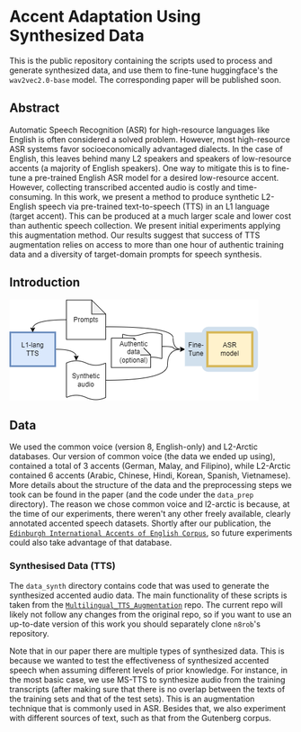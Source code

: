 # Accent Adaptation Using Synthesized Data

This is the public repository containing the scripts used to process and generate synthesized
data, and use them to fine-tune huggingface's the `wav2vec2.0-base` model. The corresponding paper will be published soon.

## Abstract

Automatic Speech Recognition (ASR) for high-resource languages like English is often considered a solved problem. However, most high-resource ASR systems favor socioeconomically advantaged dialects. In the case of English, this leaves behind many L2 speakers and speakers of low-resource accents (a majority of English speakers). One way to mitigate this is to fine-tune a pre-trained English ASR model for a desired low-resource accent. However, collecting transcribed accented audio is costly and time-consuming. In this work, we present a method to produce synthetic L2-English speech via pre-trained text-to-speech (TTS) in an L1 language (target accent). This can be produced at a much larger scale and lower cost than authentic speech collection. We present initial experiments applying this augmentation method. Our results suggest that success of TTS augmentation relies on access to more than one hour of authentic training data and a diversity of target-domain prompts for speech synthesis.

## Introduction

![Accent Adaptation Workflow](./figures/accadap_method.png)

## Data

We used the common voice (version 8, English-only) and L2-Arctic databases. Our version of common voice (the data we ended up using), contained a total of 3 accents (German, Malay, and Filipino), while L2-Arctic contained 6 accents (Arabic, Chinese, Hindi, Korean, Spanish, Vietnamese). More details about the structure of the data and the preprocessing steps we took can be found in the paper (and the code under the `data_prep` directory). The reason we chose common voice and l2-arctic is because, at the time of our experiments, there weren't any other freely available, clearly annotated accented speech datasets. Shortly after our publication, the [`Edinburgh International Accents of English Corpus`](https://datashare.ed.ac.uk/handle/10283/4836), so future experiments could also take advantage of that database.

### Synthesised Data (TTS)

The `data_synth` directory contains code that was used to generate the synthesized accented audio data.
The main functionality of these scripts is taken from the
[`Multilingual_TTS_Augmentation`](https://github.com/n8rob/Multilingual_TTS_Augmentation) repo. The 
current repo will likely not follow any changes from the original repo, so if you want to use an 
up-to-date version of this work you should separately clone `n8rob`'s repository.

Note that in our paper there are multiple types of synthesized data. This is because we wanted to test the effectiveness of synthesized accented speech when assuming different levels of prior knowledge. For instance, in the most basic case, we use MS-TTS to synthesize audio from the training transcripts (after making sure that there is no overlap between the texts of the training sets and that of the test sets). This is an augmentation technique that is commonly used in ASR. Besides that, we also experiment with different sources of text, such as that from the Gutenberg corpus.